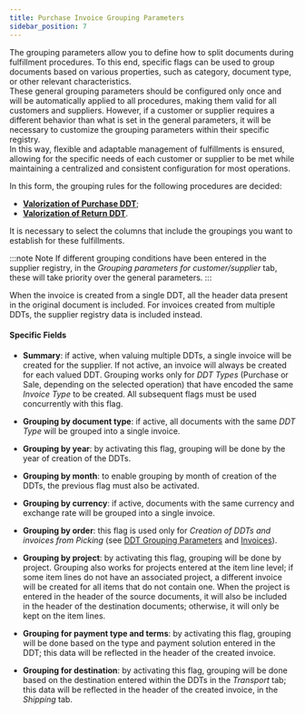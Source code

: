 ```yaml
---
title: Purchase Invoice Grouping Parameters 
sidebar_position: 7
---
```


The grouping parameters allow you to define how to split documents during fulfillment procedures. To this end, specific flags can be used to group documents based on various properties, such as category, document type, or other relevant characteristics.            
These general grouping parameters should be configured only once and will be automatically applied to all procedures, making them valid for all customers and suppliers. However, if a customer or supplier requires a different behavior than what is set in the general parameters, it will be necessary to customize the grouping parameters within their specific registry.           
In this way, flexible and adaptable management of fulfillments is ensured, allowing for the specific needs of each customer or supplier to be met while maintaining a centralized and consistent configuration for most operations.

In this form, the grouping rules for the following procedures are decided:   
-  [**Valorization of Purchase DDT**](/docs/purchase/purchase-invoices/procedures/purchase-delivery-note-valorization);  
-  [**Valorization of Return DDT**](/docs/purchase/purchase-invoices/procedures/return-delivery-notes-valorization).   

It is necessary to select the columns that include the groupings you want to establish for these fulfillments. 

:::note Note
If different grouping conditions have been entered in the supplier registry, in the *Grouping parameters for customer/supplier* tab, these will take priority over the general parameters.
:::

When the invoice is created from a single DDT, all the header data present in the original document is included. For invoices created from multiple DDTs, the supplier registry data is included instead.    

#### Specific Fields  

- **Summary**: if active, when valuing multiple DDTs, a single invoice will be created for the supplier. If not active, an invoice will always be created for each valued DDT. Grouping works only for *DDT Types* (Purchase or Sale, depending on the selected operation) that have encoded the same *Invoice Type* to be created. All subsequent flags must be used concurrently with this flag.    

- **Grouping by document type**: if active, all documents with the same *DDT Type* will be grouped into a single invoice.     

- **Grouping by year**: by activating this flag, grouping will be done by the year of creation of the DDTs.   

- **Grouping by month**: to enable grouping by month of creation of the DDTs, the previous flag must also be activated.    

- **Grouping by currency**: if active, documents with the same currency and exchange rate will be grouped into a single invoice.    

- **Grouping by order**: this flag is used only for *Creation of DDTs and invoices from Picking* (see [DDT Grouping Parameters](/docs/configurations/parameters/sales/dn-grouping) and [Invoices](/docs/configurations/parameters/sales/invoice-grouping)).    

- **Grouping by project**: by activating this flag, grouping will be done by project. Grouping also works for projects entered at the item line level; if some item lines do not have an associated project, a different invoice will be created for all items that do not contain one. When the project is entered in the header of the source documents, it will also be included in the header of the destination documents; otherwise, it will only be kept on the item lines.    

- **Grouping for payment type and terms**: by activating this flag, grouping will be done based on the type and payment solution entered in the DDT; this data will be reflected in the header of the created invoice.   

- **Grouping for destination**: by activating this flag, grouping will be done based on the destination entered within the DDTs in the *Transport* tab; this data will be reflected in the header of the created invoice, in the *Shipping* tab.